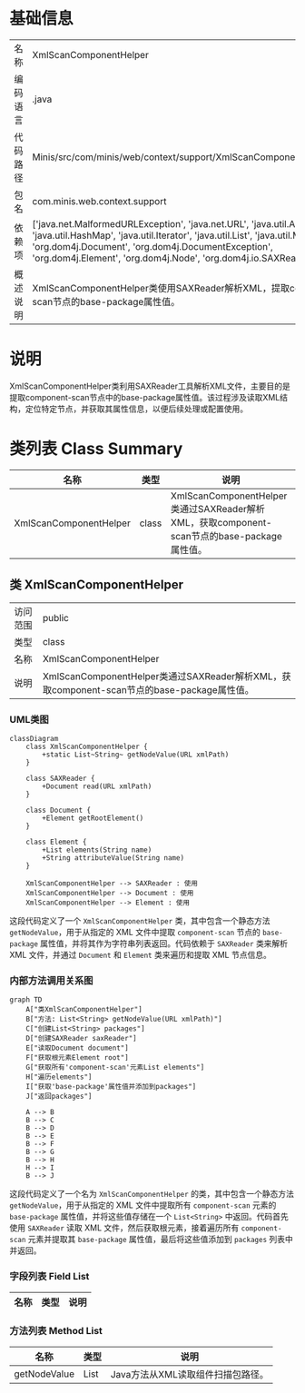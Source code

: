 # 基础信息

|      |      |
|------|------|
| 名称 | XmlScanComponentHelper |
| 编码语言 | .java |
| 代码路径 | Minis/src/com/minis/web/context/support/XmlScanComponentHelper.java |
| 包名 | com.minis.web.context.support |
| 依赖项 | ['java.net.MalformedURLException', 'java.net.URL', 'java.util.ArrayList', 'java.util.HashMap', 'java.util.Iterator', 'java.util.List', 'java.util.Map', 'org.dom4j.Document', 'org.dom4j.DocumentException', 'org.dom4j.Element', 'org.dom4j.Node', 'org.dom4j.io.SAXReader'] |
| 概述说明 | XmlScanComponentHelper类使用SAXReader解析XML，提取component-scan节点的base-package属性值。 |

# 说明

XmlScanComponentHelper类利用SAXReader工具解析XML文件，主要目的是提取component-scan节点中的base-package属性值。该过程涉及读取XML结构，定位特定节点，并获取其属性信息，以便后续处理或配置使用。

# 类列表 Class Summary

| 名称   | 类型  | 说明 |
|-------|------|-------------|
| XmlScanComponentHelper | class | XmlScanComponentHelper类通过SAXReader解析XML，获取component-scan节点的base-package属性值。 |



## 类 XmlScanComponentHelper

|      |      |
|------|------|
| 访问范围 | public |
| 类型 | class |
| 名称 | XmlScanComponentHelper |
| 说明 | XmlScanComponentHelper类通过SAXReader解析XML，获取component-scan节点的base-package属性值。 |


### UML类图

```mermaid
classDiagram
    class XmlScanComponentHelper {
        +static List~String~ getNodeValue(URL xmlPath)
    }

    class SAXReader {
        +Document read(URL xmlPath)
    }

    class Document {
        +Element getRootElement()
    }

    class Element {
        +List elements(String name)
        +String attributeValue(String name)
    }

    XmlScanComponentHelper --> SAXReader : 使用
    XmlScanComponentHelper --> Document : 使用
    XmlScanComponentHelper --> Element : 使用
```

这段代码定义了一个 `XmlScanComponentHelper` 类，其中包含一个静态方法 `getNodeValue`，用于从指定的 XML 文件中提取 `component-scan` 节点的 `base-package` 属性值，并将其作为字符串列表返回。代码依赖于 `SAXReader` 类来解析 XML 文件，并通过 `Document` 和 `Element` 类来遍历和提取 XML 节点信息。


### 内部方法调用关系图

```mermaid
graph TD
    A["类XmlScanComponentHelper"]
    B["方法: List<String> getNodeValue(URL xmlPath)"]
    C["创建List<String> packages"]
    D["创建SAXReader saxReader"]
    E["读取Document document"]
    F["获取根元素Element root"]
    G["获取所有'component-scan'元素List elements"]
    H["遍历elements"]
    I["获取'base-package'属性值并添加到packages"]
    J["返回packages"]

    A --> B
    B --> C
    B --> D
    B --> E
    B --> F
    B --> G
    B --> H
    H --> I
    B --> J
```

这段代码定义了一个名为 `XmlScanComponentHelper` 的类，其中包含一个静态方法 `getNodeValue`，用于从指定的 XML 文件中提取所有 `component-scan` 元素的 `base-package` 属性值，并将这些值存储在一个 `List<String>` 中返回。代码首先使用 `SAXReader` 读取 XML 文件，然后获取根元素，接着遍历所有 `component-scan` 元素并提取其 `base-package` 属性值，最后将这些值添加到 `packages` 列表中并返回。

### 字段列表 Field List

| 名称  | 类型  | 说明 |
|-------|-------|------|

### 方法列表 Method List

| 名称  | 类型  | 说明 |
|-------|-------|------|
| getNodeValue | List<String> | Java方法从XML读取组件扫描包路径。 |




